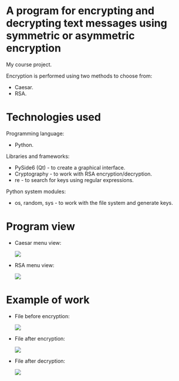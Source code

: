 # A program for encrypting and decrypting text messages using symmetric or asymmetric encryption
My course project.

Encryption is performed using two methods to choose from:
* Caesar.
* RSA.

# Technologies used
Programming language:
* Python.

Libraries and frameworks:
* PySide6 (Qt) - to create a graphical interface.
* Cryptography - to work with RSA encryption/decryption.
* re - to search for keys using regular expressions.

Python system modules:
* os, random, sys - to work with the file system and generate keys.

# Program view
* Caesar menu view:<p><img src = "https://github.com/1Rebern/encrypting-and-decrypting/blob/main/preview/main_caesar.png?raw=true">
* RSA menu view:<p><img src = "https://github.com/1Rebern/encrypting-and-decrypting/blob/main/preview/main_rsa.png?raw=true">
  
# Example of work
* File before encryption:<p><img src = "https://github.com/1Rebern/encrypting-and-decrypting/blob/main/preview/example1.png?raw=true">
* File after encryption:<p><img src = "https://github.com/1Rebern/encrypting-and-decrypting/blob/main/preview/example2.png?raw=true">
* File after decryption:<p><img src = "https://github.com/1Rebern/encrypting-and-decrypting/blob/main/preview/example3.png?raw=true">
